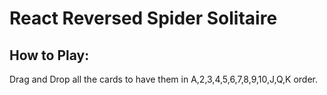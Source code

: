 # **React Reversed Spider Solitaire**

## How to Play:

Drag and Drop all the cards to have them in A,2,3,4,5,6,7,8,9,10,J,Q,K order.
